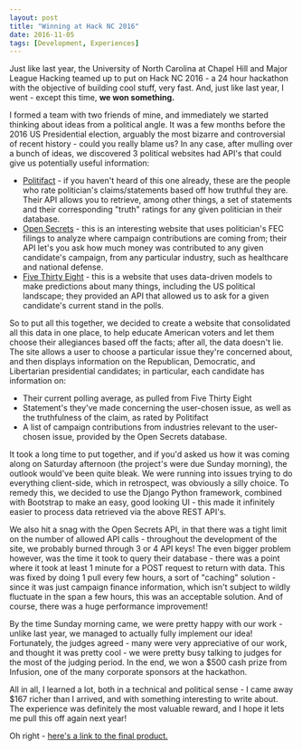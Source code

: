 ```yaml
---
layout: post
title: "Winning at Hack NC 2016"
date: 2016-11-05
tags: [Development, Experiences]
---
```

Just like last year, the University of North Carolina at Chapel Hill and Major League Hacking teamed up to put on Hack NC 2016 - a 24 hour hackathon with the objective of building cool stuff, very fast. And, just like last year, I went - except this time, **we won something.**

I formed a team with two friends of mine, and immediately we started thinking about ideas from a political angle. It was a few months before the 2016 US Presidential election, arguably the most bizarre and controversial of recent history - could you really blame us? In any case, after mulling over a bunch of ideas, we discovered 3 political websites had API's that could give us potentially useful information:

* [Politifact](http://static.politifact.com/api/doc.html) - if you haven't heard of this one already, these are the people who rate politician's claims/statements based off how truthful they are. Their API allows you to retrieve, among other things, a set of statements and their corresponding "truth" ratings for any given politician in their database.
* [Open Secrets](https://www.opensecrets.org/resources/create/api_doc.php) - this is an interesting website that uses politician's FEC filings to analyze where campaign contributions are coming from; their API let's you ask how much money was contributed to any given candidate's campaign, from any particular industry, such as healthcare and national defense.
* [Five Thirty Eight](http://fivethirtyeight.com/) - this is a website that uses data-driven models to make predictions about many things, including the US political landscape; they provided an API that allowed us to ask for a given candidate's current stand in the polls.

So to put all this together, we decided to create a website that consolidated all this data in one place, to help educate American voters and let them choose their allegiances based off the facts; after all, the data doesn't lie. The site allows a user to choose a particular issue they're concerned about, and then displays information on the Republican, Democratic, and Libertarian presidential candidates; in particular, each candidate has information on:

* Their current polling average, as pulled from Five Thirty Eight
* Statement's they've made concerning the user-chosen issue, as well as the truthfulness of the claim, as rated by Politifact
* A list of campaign contributions from industries relevant to the user-chosen issue, provided by the Open Secrets database.

It took a long time to put together, and if you'd asked us how it was coming along on Saturday afternoon (the project's were due Sunday morning), the outlook would've been quite bleak. We were running into issues trying to do everything client-side, which in retrospect, was obviously a silly choice. To remedy this, we decided to use the Django Python framework, combined with Bootstrap to make an easy, good looking UI - this made it infinitely easier to process data retrieved via the above REST API's.

We also hit a snag with the Open Secrets API, in that there was a tight limit on the number of allowed API calls - throughout the development of the site, we probably burned through 3 or 4 API keys! The even bigger problem however, was the time it took to query their database - there was a point where it took at least 1 minute for a POST request to return with data. This was fixed by doing 1 pull every few hours, a sort of "caching" solution - since it was just campaign finance information, which isn't subject to wildly fluctuate in the span a few hours, this was an acceptable solution. And of course, there was a huge performance improvement!

By the time Sunday morning came, we were pretty happy with our work - unlike last year, we managed to actually fully implement our idea! Fortunately, the judges agreed - many were very appreciative of our work, and thought it was pretty cool - we were pretty busy talking to judges for the most of the judging period. In the end, we won a $500 cash prize from Infusion, one of the many corporate sponsors at the hackathon.

All in all, I learned a lot, both in a technical and political sense - I came away $167 richer than I arrived, and with something interesting to write about. The experience was definitely the most valuable reward, and I hope it lets me pull this off again next year!

Oh right - [here's a link to the final product.](http://candidata.herokuapp.com/)
